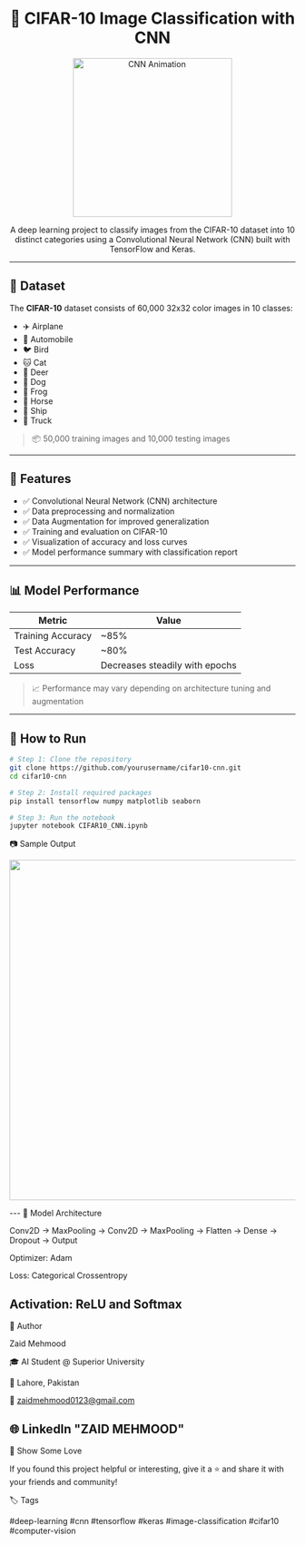 <h1 align="center">
  🧠 CIFAR-10 Image Classification with CNN
</h1>

<p align="center">
  <img src="https://miro.medium.com/v2/resize:fit:800/format:webp/1*LRGrF1pS9nNhlgVgOY_M8Q.gif" width="280" alt="CNN Animation">
</p>

<p align="center">
  A deep learning project to classify images from the CIFAR-10 dataset into 10 distinct categories using a Convolutional Neural Network (CNN) built with TensorFlow and Keras.
</p>

---

## 📂 Dataset

The **CIFAR-10** dataset consists of 60,000 32x32 color images in 10 classes:
- ✈️ Airplane
- 🚗 Automobile
- 🐦 Bird
- 🐱 Cat
- 🦄 Deer
- 🐶 Dog
- 🐸 Frog
- 🧹 Horse
- 🚢 Ship
- 🚛 Truck

> 📦 50,000 training images and 10,000 testing images

---

## 🚀 Features

- ✅ Convolutional Neural Network (CNN) architecture
- ✅ Data preprocessing and normalization
- ✅ Data Augmentation for improved generalization
- ✅ Training and evaluation on CIFAR-10
- ✅ Visualization of accuracy and loss curves
- ✅ Model performance summary with classification report

---

## 📊 Model Performance

| Metric      | Value   |
|-------------|---------|
| Training Accuracy | ~85% |
| Test Accuracy     | ~80% |
| Loss              | Decreases steadily with epochs |

> 📈 Performance may vary depending on architecture tuning and augmentation

---

## 🧪 How to Run

```bash
# Step 1: Clone the repository
git clone https://github.com/yourusername/cifar10-cnn.git
cd cifar10-cnn

# Step 2: Install required packages
pip install tensorflow numpy matplotlib seaborn

# Step 3: Run the notebook
jupyter notebook CIFAR10_CNN.ipynb
```
📷 Sample Output

<p align="center"> <img src="https://raw.githubusercontent.com/yourusername/cifar10-cnn/main/assets/output_sample.png" width="600"> </p>
---
🧠 Model Architecture

Conv2D -> MaxPooling -> Conv2D -> MaxPooling -> Flatten -> Dense -> Dropout -> Output

Optimizer: Adam

Loss: Categorical Crossentropy

Activation: ReLU and Softmax
---
👤 Author

Zaid Mehmood

🎓 AI Student @ Superior University

📍 Lahore, Pakistan

📧 zaidmehmood0123@gmail.com

🌐 LinkedIn "ZAID MEHMOOD"
---
🌟 Show Some Love

If you found this project helpful or interesting, give it a ⭐ and share it with your friends and community!

🏷️ Tags

#deep-learning #cnn #tensorflow #keras #image-classification #cifar10 #computer-vision
